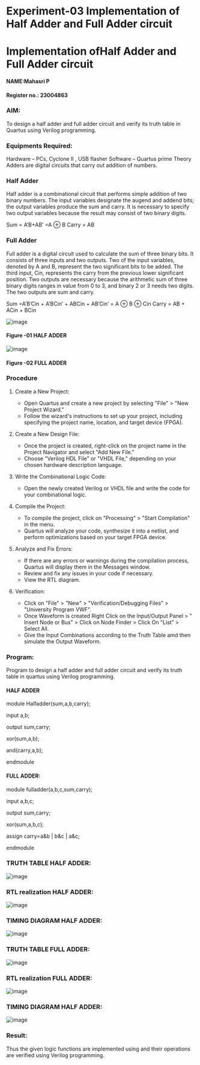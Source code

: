 # Experiment-03 Implementation of Half Adder and Full Adder circuit

# Implementation ofHalf Adder and Full Adder circuit
#### NAME:Mahasri P
#### Register no.: 23004863
### AIM:
To design a half adder and full adder circuit and verify its truth table in Quartus using Verilog programming.

### Equipments Required:
Hardware – PCs, Cyclone II , USB flasher
Software – Quartus prime
Theory
Adders are digital circuits that carry out addition of numbers.

### Half Adder
Half adder is a combinational circuit that performs simple addition of two binary numbers. The input variables designate the augend and addend bits; the output variables produce the sum and carry. It is necessary to specify two output variables because the result may consist of two binary digits.

Sum = A’B+AB’ =A ⊕ B Carry = AB

### Full Adder
Full adder is a digital circuit used to calculate the sum of three binary bits. It consists of three inputs and two outputs. Two of the input variables, denoted by A and B, represent the two significant bits to be added. The third input, Cin, represents the carry from the previous lower significant position. Two outputs are necessary because the arithmetic sum of three binary digits ranges in value from 0 to 3, and binary 2 or 3 needs two digits. The two outputs are sum and carry.

Sum =A’B’Cin + A’BCin’ + ABCin + AB’Cin’ = A ⊕ B ⊕ Cin Carry = AB + ACin + BCin

 ![image](https://user-images.githubusercontent.com/36288975/163552156-a13e5a56-c638-4110-97d9-8896907c8d25.png)

#### Figure -01 HALF ADDER 


![image](https://user-images.githubusercontent.com/36288975/163552057-b3547877-6d07-45b4-b7e0-bcfebfad9e1d.png)

#### Figure -02 FULL ADDER 

### Procedure
1. Create a New Project:
   - Open Quartus and create a new project by selecting "File" > "New Project Wizard."
   - Follow the wizard's instructions to set up your project, including specifying the project name, location, and target device (FPGA).

2. Create a New Design File:
   - Once the project is created, right-click on the project name in the Project Navigator and select "Add New File."
   - Choose "Verilog HDL File" or "VHDL File," depending on your chosen hardware description language.

3. Write the Combinational Logic Code:
   - Open the newly created Verilog or VHDL file and write the code for your combinational logic.
     
4. Compile the Project:
   - To compile the project, click on "Processing" > "Start Compilation" in the menu.
   - Quartus will analyze your code, synthesize it into a netlist, and perform optimizations based on your target FPGA device.

5. Analyze and Fix Errors:
   - If there are any errors or warnings during the compilation process, Quartus will display them in the Messages window.
   - Review and fix any issues in your code if necessary.
   - View the RTL diagram.

6. Verification:
   - Click on "File" > "New" > "Verification/Debugging Files" > "University Program VWF".
   - Once Waveform is created Right Click on the Input/Output Panel > " Insert Node or Bus" > Click on Node Finder > Click On "List" > Select All.
   - Give the Input Combinations according to the Truth Table amd then simulate the Output Waveform.


### Program:

Program to design a half adder and full adder circuit and verify its truth table in quartus using Verilog programming.
#### HALF ADDER

module Halfadder(sum,a,b,carry);

input a,b;

output sum,carry;

xor(sum,a,b);

and(carry,a,b);

endmodule 

#### FULL ADDER:

module fulladder(a,b,c,sum,carry);

input a,b,c;

output sum,carry;

xor(sum,a,b,c);

assign carry=a&b | b&c | a&c;

endmodule 

### TRUTH TABLE HALF ADDER:
![image](https://github.com/Nijeesh-bit/Exp-02-Implementation-of-Half-Adder-and-Full-Adder-circuit/assets/89188014/ae2d40fe-6869-431b-93b4-1e274bd25771)

### RTL realization HALF ADDER:
![image](https://github.com/Nijeesh-bit/Exp-02-Implementation-of-Half-Adder-and-Full-Adder-circuit/assets/89188014/b5171707-bf9a-4e39-9113-ba60af41353b)

### TIMING DIAGRAM HALF ADDER:
![image](https://github.com/Nijeesh-bit/Exp-02-Implementation-of-Half-Adder-and-Full-Adder-circuit/assets/89188014/b0ab1794-2348-44c1-997f-56148a344bc4)

### TRUTH TABLE FULL ADDER:
![image](https://github.com/Nijeesh-bit/Exp-02-Implementation-of-Half-Adder-and-Full-Adder-circuit/assets/89188014/786927bd-7c2a-4832-8389-da4b876a6ab3)

### RTL realization FULL ADDER:
![image](https://github.com/Nijeesh-bit/Exp-02-Implementation-of-Half-Adder-and-Full-Adder-circuit/assets/89188014/4aa2d7c9-f4e6-4739-8181-4ecd4e9c6c6f)

### TIMING DIAGRAM HALF ADDER:
![image](https://github.com/Nijeesh-bit/Exp-02-Implementation-of-Half-Adder-and-Full-Adder-circuit/assets/89188014/b3e9c25e-2c1e-4bf1-9561-564710da7214)

### Result:
Thus the given logic functions are implemented using  and their operations are verified using Verilog programming.
